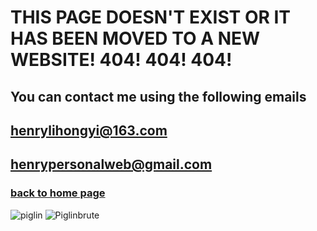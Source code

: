 # THIS PAGE DOESN'T EXIST OR IT HAS BEEN MOVED TO A NEW WEBSITE! 404! 404! 404! 
## You can contact me using the following emails
## henrylihongyi@163.com
## henrypersonalweb@gmail.com
### [back to home page](https://HenryPersonalWeb.github.io/home/)
![piglin](https://henrypersonalweb.github.io/pictures/piglin.gif) ![Piglinbrute](https://henrypersonalweb.github.io/pictures/piglinbrute.gif)